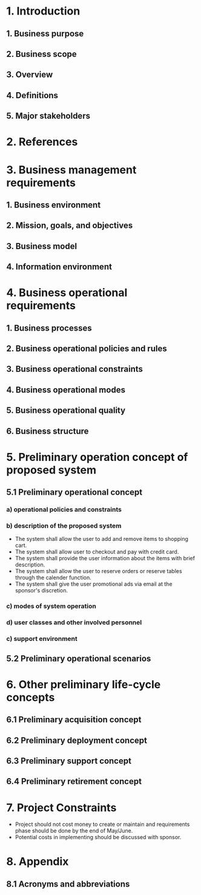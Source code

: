 # 1. Introduction
## 1. Business purpose
## 2. Business scope
## 3. Overview
## 4. Definitions
## 5. Major stakeholders 
# 2. References
# 3. Business management requirements
## 1. Business environment
## 2. Mission, goals, and objectives
## 3. Business model
## 4. Information environment
# 4. Business operational requirements
## 1. Business processes
## 2. Business operational policies and rules
## 3. Business operational constraints
## 4. Business operational modes
## 5. Business operational quality
## 6. Business structure
# 5. Preliminary operation concept of proposed system
## 5.1 Preliminary operational concept
### a) operational policies and constraints
### b) description of the proposed system
* The system shall allow the user to add and remove items to shopping cart.
* The system shall allow user to checkout and pay with credit card.
* The system shall provide the user information about the items with brief description.
* The system shall allow the user to reserve orders or reserve tables through the calender function.
* The system shall give the user promotional ads via email at the sponsor's discretion.
### c) modes of system operation
### d) user classes and other involved personnel
### c) support environment
## 5.2 Preliminary operational scenarios
# 6. Other preliminary life-cycle concepts
## 6.1 Preliminary acquisition concept
## 6.2 Preliminary deployment concept
## 6.3 Preliminary support concept
## 6.4 Preliminary retirement concept
# 7. Project Constraints
* Project should not cost money to create or maintain and requirements phase should be done by the end of May/June. 
* Potential costs in implementing should be discussed with sponsor.
# 8. Appendix
## 8.1 Acronyms and abbreviations

